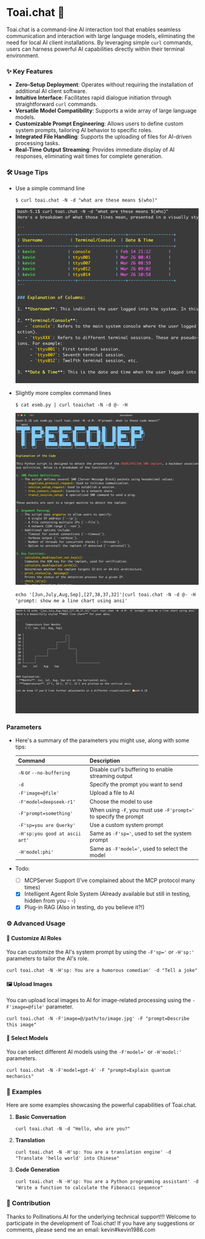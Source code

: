 # Toai.chat 🚀

Toai.chat is a command-line AI interaction tool that enables seamless communication and interaction with large language models, eliminating the need for local AI client installations. By leveraging simple `curl` commands, users can harness powerful AI capabilities directly within their terminal environment.

### ✨ Key Features

- **Zero-Setup Deployment**: Operates without requiring the installation of additional AI client software.
- **Intuitive Interface**: Facilitates rapid dialogue initiation through straightforward `curl` commands.
- **Versatile Model Compatibility**: Supports a wide array of large language models.
- **Customizable Prompt Engineering**: Allows users to define custom system prompts, tailoring AI behavior to specific roles.
- **Integrated File Handling**: Supports the uploading of files for AI-driven processing tasks.
- **Real-Time Output Streaming**: Provides immediate display of AI responses, eliminating wait times for complete generation.

### 🛠️ Usage Tips

+ Use a simple command line

    ```shell
    $ curl toai.chat -N -d "what are these means $(who)"
    ```
    ![alt text](image-1.png)

+ Slightly more complex command lines
    ```
    $ cat esmb.py | curl toaichat -N -d @- -H
    ```
    ![alt text](image-3.png)

    ```
    echo '[Jun,July,Aug,Sep],[27,38,37,32]'|curl toai.chat -N -d @- -H 'prompt: show me a line chart using ansi' 
    ```
    ![alt text](image-4.png)

### Parameters
+ Here's a summary of the parameters you might use, along with some tips:

    | Command | Description |
    |---|---|
    | `-N` or `--no-buffering` | Disable curl's buffering to enable streaming output |
    | `-d` | Specify the prompt you want to send |
    | `-F'image=@file'` | Upload a file to AI |
    | `-F'model=deepseek-r1'` | Choose the model to use |
    | `-F'prompt=something'` | When using `-F`, you must use `-F'prompt='` to specify the prompt |
    | `-F'sp=you are Querky'` | Use a custom system prompt |
    | `-H'sp:you good at ascii art'` | Same as `-F'sp='`, used to set the system prompt |
    | `-H'model:phi'` | Same as `-F'model='`, used to select the model |

+ Todo:
    - [ ]  MCPServer Support (I've complained about the MCP protocol many times)
    - [x]  Intelligent Agent Role System (Already available but still in testing, hidden from you - -)
    - [x]  Plug-in RAG (Also in testing, do you believe it?!)

### ⚙️ Advanced Usage

#### 🎨 Customize AI Roles

You can customize the AI's system prompt by using the `-F'sp='` or `-H'sp:'` parameters to tailor the AI's role.

```shell
curl toai.chat -N -H'sp: You are a humorous comedian' -d "Tell a joke"
```

#### 🖼️ Upload Images

You can upload local images to AI for image-related processing using the `-F'image=@file'` parameter.

```shell
curl toai.chat -N -F'image=@/path/to/image.jpg' -F "prompt=Describe this image"
```

#### 🧠 Select Models

You can select different AI models using the `-F'model='` or `-H'model:'` parameters.

```shell
curl toai.chat -N -F'model=gpt-4' -F "prompt=Explain quantum mechanics"
```

### 📝 Examples

Here are some examples showcasing the powerful capabilities of Toai.chat.

1.  **Basic Conversation**

    ```shell
    curl toai.chat -N -d "Hello, who are you?"
    ```

2.  **Translation**

    ```shell
    curl toai.chat -N -H'sp: You are a translation engine' -d "Translate 'hello world' into Chinese"
    ```

3.  **Code Generation**

    ```shell
    curl toai.chat -N -H'sp: You are a Python programming assistant' -d "Write a function to calculate the Fibonacci sequence"
    ```

### 🤝 Contribution
Thanks to Pollinations.AI for the underlying technical support!!!
Welcome to participate in the development of Toai.chat! If you have any suggestions or comments, please send me an email: kevin#kevin1986.com
